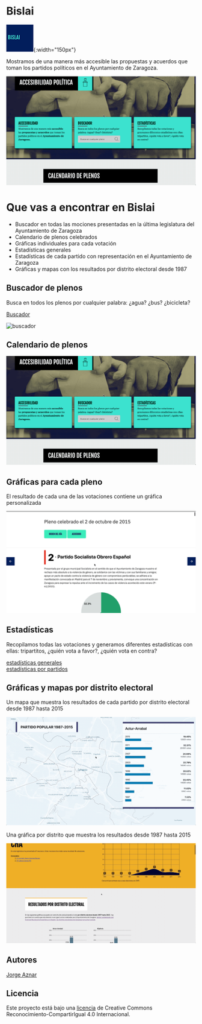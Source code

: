 # Bislai

![logotipo](img/BISLAI.png){:width="150px"}

Mostramos de una manera más accesible las propuestas y acuerdos que toman los partidos políticos en el Ayuntamiento de Zaragoza.

![plenos](img/plenos.gif)

# Que vas a encontrar en Bislai

- Buscador en todas las mociones presentadas en la última legislatura del Ayuntamiento de Zaragoza
- Calendario de plenos celebrados
- Gráficas individuales para cada votación
- Estadísticas generales
- Estadísticas de cada partido con representación en el Ayuntamiento de Zaragoza
- Gráficas y mapas con los resultados por distrito electoral desde 1987

## Buscador de plenos

Busca en todos los plenos por cualquier palabra: ¿agua? ¿bus? ¿bicicleta?

[Buscador](http://bislai.co/buscador)

![buscador](img/buscador.gif)

## Calendario de plenos

![plenos](img/plenos.gif)

## Gráficas para cada pleno

El resultado de cada una de las votaciones contiene un gráfica personalizada

![plenos](img/plenos-individuales.gif)

## Estadísticas

Recopilamos todas las votaciones y generamos diferentes estadísticas con ellas: tripartitos, ¿quién vota a favor?, ¿quién vota en contra?

[estadísticas generales](http://bislai.co/estadisticas)    
[estadísticas por partidos](http://bislai.co/partidos)

## Gráficas y mapas por distrito electoral

Un mapa que muestra los resultados de cada partido por distrito electoral desde 1987 hasta 2015

![mapas](img/mapas.gif)

Una gráfica por distrito que muestra los resultados desde 1987 hasta 2015

![graficas](img/graficas.gif)

## Autores

[Jorge Aznar](https://github.com/jorgeatgu)

## Licencia

Este proyecto está bajo una [licencia](LICENSE.md) de Creative Commons Reconocimiento-CompartirIgual 4.0 Internacional.


